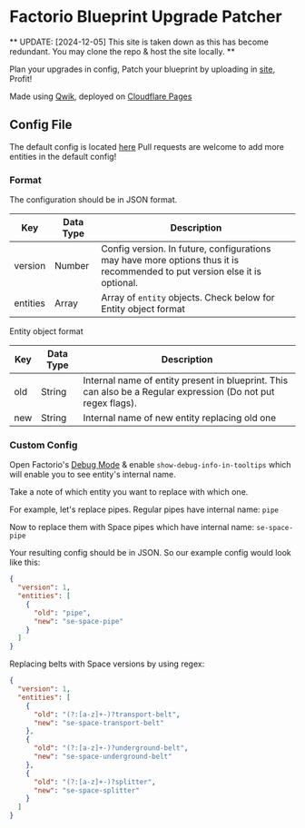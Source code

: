 # Factorio Blueprint Upgrade Patcher

** UPDATE: [2024-12-05] This site is taken down as this has become redundant. You may clone the repo & host the site locally. **


Plan your upgrades in config, Patch your blueprint by uploading in [site](https://factorio-blueprint-upgrade-patcher.pages.dev/), Profit!

Made using [Qwik](https://qwik.builder.io/), deployed on [Cloudflare Pages](https://pages.cloudflare.com/)

## Config File

The default config is located [here](./public/default-config.json)
Pull requests are welcome to add more entities in the default config!

### Format

The configuration should be in JSON format.

| Key      | Data Type | Description                                                                                                                |
| -------- | --------- | -------------------------------------------------------------------------------------------------------------------------- |
| version  | Number    | Config version. In future, configurations may have more options thus it is recommended to put version else it is optional. |
| entities | Array     | Array of `entity` objects. Check below for Entity object format                                                            |

Entity object format

| Key | Data Type | Description                                                                                                   |
| --- | --------- | ------------------------------------------------------------------------------------------------------------- |
| old | String    | Internal name of entity present in blueprint. This can also be a Regular expression (Do not put regex flags). |
| new | String    | Internal name of new entity replacing old one                                                                 |

### Custom Config

Open Factorio's [Debug Mode](https://wiki.factorio.com/Debug_mode) & enable `show-debug-info-in-tooltips` which will enable you to see entity's internal name.

Take a note of which entity you want to replace with which one.

For example, let's replace pipes. Regular pipes have internal name: `pipe`

Now to replace them with Space pipes which have internal name: `se-space-pipe`

Your resulting config should be in JSON. So our example config would look like this:

```json
{
  "version": 1,
  "entities": [
    {
      "old": "pipe",
      "new": "se-space-pipe"
    }
  ]
}
```

Replacing belts with Space versions by using regex:

```json
{
  "version": 1,
  "entities": [
    {
      "old": "(?:[a-z]+-)?transport-belt",
      "new": "se-space-transport-belt"
    },
    {
      "old": "(?:[a-z]+-)?underground-belt",
      "new": "se-space-underground-belt"
    },
    {
      "old": "(?:[a-z]+-)?splitter",
      "new": "se-space-splitter"
    }
  ]
}
```
